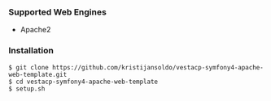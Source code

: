 ### Supported Web Engines

- Apache2

### Installation

```
$ git clone https://github.com/kristijansoldo/vestacp-symfony4-apache-web-template.git
$ cd vestacp-symfony4-apache-web-template
$ setup.sh
```

